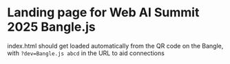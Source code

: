 Landing page for Web AI Summit 2025 Bangle.js
==============================================

index.html should get loaded automatically from the
QR code on the Bangle, with `?dev=Bangle.js abcd` in
the URL to aid connections
